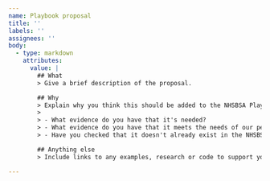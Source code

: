 ```yaml
---
name: Playbook proposal
title: ''
labels: ''
assignees: ''
body:
  - type: markdown
    attributes:
      value: |
        ## What
        > Give a brief description of the proposal.

        ## Why
        > Explain why you think this should be added to the NHSBSA Playbook
        >
        > - What evidence do you have that it's needed?
        > - What evidence do you have that it meets the needs of our people and the services they build?
        > - Have you checked that it doesn't already exist in the NHSBSA Playbook? 

        ## Anything else
        > Include links to any examples, research or code to support your proposal, if available.

---
```



